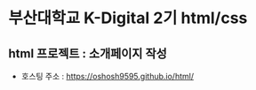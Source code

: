 #  부산대학교 K-Digital 2기 html/css
## html 프로젝트 : 소개페이지 작성
+ 호스팅 주소 : https://oshosh9595.github.io/html/
